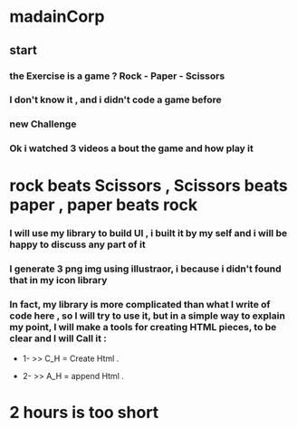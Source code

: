# madainCorp
## start
### the Exercise is a game ? Rock  -  Paper  -  Scissors
### I don't know it , and i didn't code a game before 
### new Challenge 
### Ok i watched 3 videos a bout the game and how play it 
# rock beats Scissors , Scissors beats paper , paper beats rock
### I will use my library to build UI ,  i built it by my self and i will be happy to discuss any part of it
### I generate 3 png img using illustraor, i because i didn't found that in my icon library 
### In fact, my library is more complicated than what I write of code here , so I will try to use it, but in a simple way to explain my point, I will make a tools for creating HTML pieces, to be clear and I will Call it :

* 1- >> C_H = Create Html .

* 2- >> A_H = append Html .

# 2 hours is too short 
